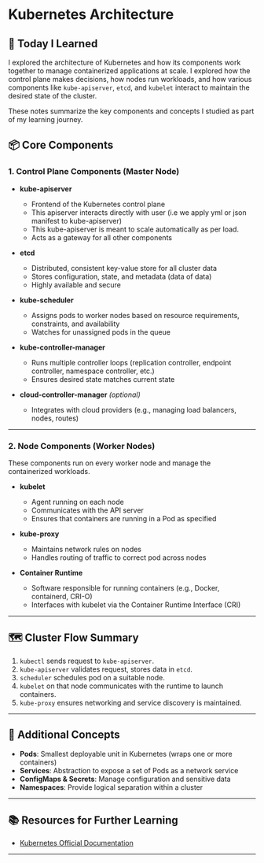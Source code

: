 # Kubernetes Architecture

## 📅 Today I Learned

I explored the architecture of Kubernetes and how its components work together to manage containerized applications at scale. I explored how the control plane makes decisions, how nodes run workloads, and how various components like `kube-apiserver`, `etcd`, and `kubelet` interact to maintain the desired state of the cluster.

These notes summarize the key components and concepts I studied as part of my learning journey.
## 📦 Core Components

### 1. **Control Plane Components** (Master Node)

- **kube-apiserver**  
  - Frontend of the Kubernetes control plane
  - This apiserver interacts directly with user (i.e we apply yml or json manifest to kube-apiserver)
  - This kube-apiserver is meant to scale automatically as per load. 
  - Acts as a gateway for all other components

- **etcd**  
  - Distributed, consistent key-value store for all cluster data
  - Stores configuration, state, and metadata (data of data)
  - Highly available and secure

- **kube-scheduler**  
  - Assigns pods to worker nodes based on resource requirements, constraints, and availability
  - Watches for unassigned pods in the queue

- **kube-controller-manager**  
  - Runs multiple controller loops (replication controller, endpoint controller, namespace controller, etc.)
  - Ensures desired state matches current state

- **cloud-controller-manager** *(optional)*  
  - Integrates with cloud providers (e.g., managing load balancers, nodes, routes)

---

### 2. **Node Components** (Worker Nodes)

These components run on every worker node and manage the containerized workloads.

- **kubelet**  
  - Agent running on each node
  - Communicates with the API server
  - Ensures that containers are running in a Pod as specified

- **kube-proxy**  
  - Maintains network rules on nodes
  - Handles routing of traffic to correct pod across nodes

- **Container Runtime**  
  - Software responsible for running containers (e.g., Docker, containerd, CRI-O)
  - Interfaces with kubelet via the Container Runtime Interface (CRI)

---

## 🗺️ Cluster Flow Summary

1. `kubectl` sends request to `kube-apiserver`.
2. `kube-apiserver` validates request, stores data in `etcd`.
3. `scheduler` schedules pod on a suitable node.
4. `kubelet` on that node communicates with the runtime to launch containers.
5. `kube-proxy` ensures networking and service discovery is maintained.

---

## 📌 Additional Concepts

- **Pods**: Smallest deployable unit in Kubernetes (wraps one or more containers)
- **Services**: Abstraction to expose a set of Pods as a network service
- **ConfigMaps & Secrets**: Manage configuration and sensitive data
- **Namespaces**: Provide logical separation within a cluster

---
## 📚 Resources for Further Learning

- [Kubernetes Official Documentation](https://kubernetes.io/docs/)
---
